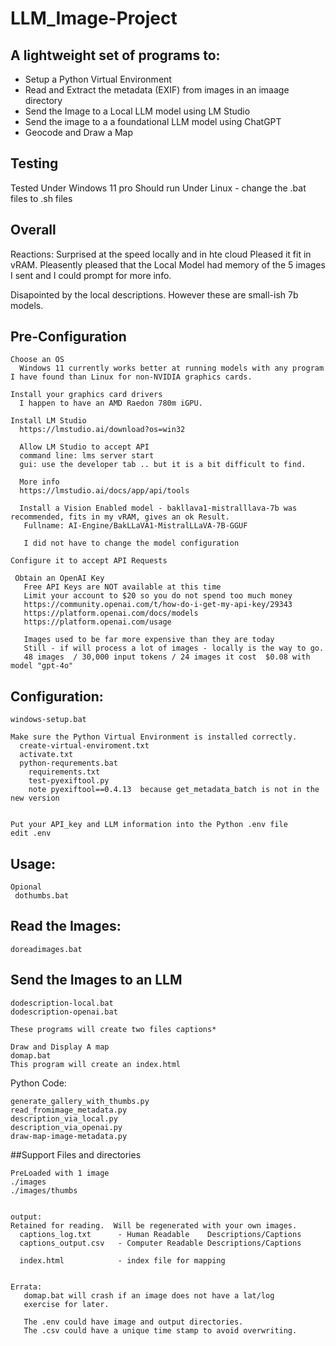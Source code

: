 # LLM_Image-Project

## A lightweight set of programs to:
-  Setup a Python Virtual Environment
-  Read and Extract the metadata (EXIF) from images in an imaage directory
-  Send the Image to a Local LLM model using LM Studio
-  Send the image to a a foundational LLM model using ChatGPT
-  Geocode and Draw a Map

## Testing
Tested Under Windows 11 pro
Should run Under Linux - change the .bat files to .sh files

## Overall
Reactions: 
Surprised at the speed locally and in hte cloud
Pleased it fit in vRAM.
Pleasently pleased that the Local Model had memory of the 5 images I sent and I could prompt for more info.

Disapointed by the local descriptions. However these are small-ish 7b models.

## Pre-Configuration

```
Choose an OS
  Windows 11 currently works better at running models with any program I have found than Linux for non-NVIDIA graphics cards.

Install your graphics card drivers
  I happen to have an AMD Raedon 780m iGPU.

Install LM Studio
  https://lmstudio.ai/download?os=win32

  Allow LM Studio to accept API
  command line: lms server start
  gui: use the developer tab .. but it is a bit difficult to find.

  More info
  https://lmstudio.ai/docs/app/api/tools

  Install a Vision Enabled model - bakllava1-mistralllava-7b was recommended, fits in my vRAM, gives an ok Result.
   Fullname: AI-Engine/BakLLaVA1-MistralLLaVA-7B-GGUF

   I did not have to change the model configuration

Configure it to accept API Requests
 
 Obtain an OpenAI Key
   Free API Keys are NOT available at this time 
   Limit your account to $20 so you do not spend too much money
   https://community.openai.com/t/how-do-i-get-my-api-key/29343
   https://platform.openai.com/docs/models
   https://platform.openai.com/usage

   Images used to be far more expensive than they are today
   Still - if will process a lot of images - locally is the way to go.
   48 images  / 30,000 input tokens / 24 images it cost  $0.08 with model "gpt-4o" 
```

## Configuration:

```
windows-setup.bat

Make sure the Python Virtual Environment is installed correctly.
  create-virtual-enviroment.txt
  activate.txt
  python-requrements.bat
    requirements.txt
    test-pyexiftool.py
    note pyexiftool==0.4.13  because get_metadata_batch is not in the new version 


Put your API_key and LLM information into the Python .env file
edit .env
```

## Usage:

```
Opional
 dothumbs.bat      
```

## Read the Images:
```
doreadimages.bat
```

## Send the Images to an LLM
```
dodescription-local.bat
dodescription-openai.bat

These programs will create two files captions*

```

```
Draw and Display A map
domap.bat
This program will create an index.html
```

Python Code:

```
generate_gallery_with_thumbs.py
read_fromimage_metadata.py
description_via_local.py
description_via_openai.py
draw-map-image-metadata.py
```

##Support Files and directories

```
PreLoaded with 1 image
./images
./images/thumbs


output:
Retained for reading.  Will be regenerated with your own images.
  captions_log.txt      - Human Readable    Descriptions/Captions
  captions_output.csv   - Computer Readable Descriptions/Captions

  index.html            - index file for mapping


Errata:
   domap.bat will crash if an image does not have a lat/log
   exercise for later.

   The .env could have image and output directories.
   The .csv could have a unique time stamp to avoid overwriting.

```

